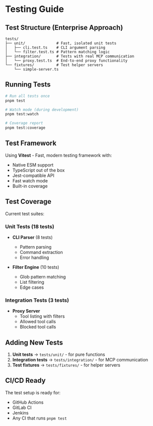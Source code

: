 # Testing Guide

## Test Structure (Enterprise Approach)

```
tests/
├── unit/              # Fast, isolated unit tests
│   ├── cli.test.ts    # CLI argument parsing
│   └── filter.test.ts # Pattern matching logic
├── integration/       # Tests with real MCP communication
│   └── proxy.test.ts  # End-to-end proxy functionality
└── fixtures/          # Test helper servers
    └── simple-server.ts
```

## Running Tests

```bash
# Run all tests once
pnpm test

# Watch mode (during development)
pnpm test:watch

# Coverage report
pnpm test:coverage
```

## Test Framework

Using **Vitest** - Fast, modern testing framework with:
- Native ESM support
- TypeScript out of the box
- Jest-compatible API
- Fast watch mode
- Built-in coverage

## Test Coverage

Current test suites:

### Unit Tests (18 tests)
- **CLI Parser** (8 tests)
  - Pattern parsing
  - Command extraction
  - Error handling

- **Filter Engine** (10 tests)
  - Glob pattern matching
  - List filtering
  - Edge cases

### Integration Tests (3 tests)
- **Proxy Server**
  - Tool listing with filters
  - Allowed tool calls
  - Blocked tool calls

## Adding New Tests

1. **Unit tests** → `tests/unit/` - for pure functions
2. **Integration tests** → `tests/integration/` - for MCP communication
3. **Test fixtures** → `tests/fixtures/` - for helper servers

## CI/CD Ready

The test setup is ready for:
- GitHub Actions
- GitLab CI
- Jenkins
- Any CI that runs `pnpm test`
